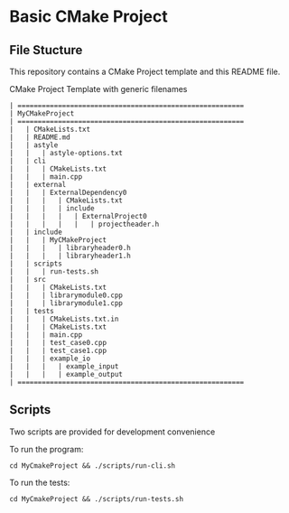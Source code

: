# Basic CMake Project

## File Stucture
This repository contains a CMake Project template and this README file. 

CMake Project Template with generic filenames
```
| ========================================================
| MyCMakeProject
| ========================================================
|   | CMakeLists.txt
|   | README.md
|   | astyle
|   |   | astyle-options.txt
|   | cli
|   |   | CMakeLists.txt
|   |   | main.cpp
|   | external
|   |   | ExternalDependency0
|   |   |   | CMakeLists.txt
|   |   |   | include
|   |   |   |   | ExternalProject0
|   |   |   |   |   | projectheader.h
|   | include
|   |   | MyCMakeProject
|   |   |   | libraryheader0.h
|   |   |   | libraryheader1.h
|   | scripts
|   |   | run-tests.sh
|   | src
|   |   | CMakeLists.txt
|   |   | librarymodule0.cpp
|   |   | librarymodule1.cpp
|   | tests
|   |   | CMakeLists.txt.in
|   |   | CMakeLists.txt
|   |   | main.cpp
|   |   | test_case0.cpp
|   |   | test_case1.cpp
|   |   | example_io
|   |   |   | example_input
|   |   |   | example_output
| ========================================================
```

## Scripts

Two scripts are provided for development convenience

To run the program:
```
cd MyCmakeProject && ./scripts/run-cli.sh 
```
To run the tests:
```
cd MyCmakeProject && ./scripts/run-tests.sh 
```

